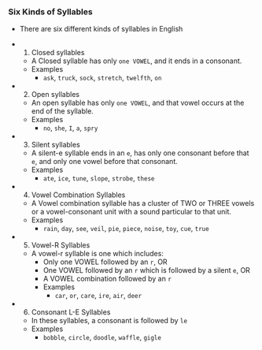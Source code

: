 ### Six Kinds of Syllables

- There are six different kinds of syllables in English
- 1. Closed syllables

  - A Closed syllable has only `one VOWEL`, and it ends in a consonant.
  - Examples
    - `ask`, `truck`, `sock`, `stretch`, `twelfth`, `on`

- 2. Open syllables

  - An open syllable has only `one VOWEL`, and that vowel occurs at the end of the syllable.
  - Examples
    - `no`, `she`, `I`, `a`, `spry`

- 3. Silent syllables

  - A silent-e syllable ends in an `e`, has only one consonant before that `e`, and only one vowel before that consonant.
  - Examples
    - `ate`, `ice`, `tune`, `slope`, `strobe`, `these`

- 4. Vowel Combination Syllables

  - A Vowel combination syllable has a cluster of TWO or THREE vowels or a vowel-consonant unit with a sound particular to that unit.
  - Examples
    - `rain`, `day`, `see`, `veil`, `pie`, `piece`, `noise`, `toy`, `cue`, `true`

- 5. Vowel-R Syllables

  - A vowel-r syllable is one which includes:
    - Only one VOWEL followed by an `r`, OR
    - One VOWEL followed by an `r` which is followed by a silent `e`, OR
    - A VOWEL combination followed by an `r`
    - Examples
      - `car`, `or`, `care`, `ire`, `air`, `deer`

- 6. Consonant L-E Syllables
  - In these syllables, a consonant is followed by `le`
  - Examples
    - `bobble`, `circle`, `doodle`, `waffle`, `gigle`
